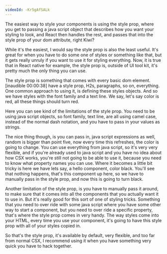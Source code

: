 ```yaml
---
videoId: -Kr5gAfSALk
---
```


The easiest way to style your components is using the style prop, where you get to passing a java script object that describes how you want your styling to look, and React then handles the rest, and passes that into the style prop of your dom attribute, right Kiwi?

While it's the easiest, I would say the style prop is also the least useful. It's great for when you have to do some one of styles or something like that, but it gets really unruly if you want to use it for styling everything. Now, it is true that in React native for example, the style prop is, outside of UI tool kit, it's pretty much the only thing you can use.

The style prop is something that comes with every basic dom element. [inaudible 00:00:38] have a style prop, H2s, paragraphs, so on, everything. One common approach to using it, is defining these styles objects. And so we have styles with the font family and a text line. We say, let's say color is red, all these things should turn red.

Here you can see kind of the limitations of the style prop. You need to be using java script objects, so font family, text line, are all using camel case, instead of the normal dash notation, and you have to pass in your values as strings.

The nice thing though, is you can pass in, java script expressions as well, random is bigger than point five, now every time this refreshes, the color is going to change. You can use everything from java script, so it's very very flexible, and if you're already used to java script and you have no idea about how CSX works, you're still not going to be able to use it, because you need to know what property names you can use. Where it becomes a little bit tricky is here we have lets say, a hello component, color black. You'll see that nothing happens, that's this component up here, so we have to manually pass in the style prop, and now this is going to turn black.

Another limitation of the style prop, is you have to manually pass it around, to make sure that it comes into all the components that you actually want it to use in. But it's really good for this sort of one of styling tricks. Something that you need to over ride with some java script where you have some other way to start a component, but you need to over ride a specific property, that's where the style prop comes in very handy. The way styles come into your HTML, every time you use your component, it's going to have this style prop with all of your styles copied in.

So that's the style prop, it's available by default, very flexible, and too far from normal CSX, I recommend using it when you have something very quick you have to hack together.

